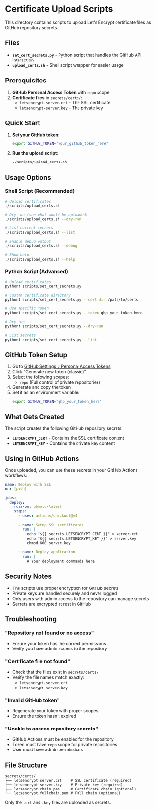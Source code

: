 # Certificate Upload Scripts

This directory contains scripts to upload Let's Encrypt certificate files as GitHub repository secrets.

## Files

- **`set_cert_secrets.py`** - Python script that handles the GitHub API interaction
- **`upload_certs.sh`** - Shell script wrapper for easier usage

## Prerequisites

1. **GitHub Personal Access Token** with `repo` scope
2. **Certificate files** in `secrets/certs/`:
   - `letsencrypt-server.crt` - The SSL certificate
   - `letsencrypt-server.key` - The private key

## Quick Start

1. **Set your GitHub token**:
   ```bash
   export GITHUB_TOKEN="your_github_token_here"
   ```

2. **Run the upload script**:
   ```bash
   ./scripts/upload_certs.sh
   ```

## Usage Options

### Shell Script (Recommended)

```bash
# Upload certificates
./scripts/upload_certs.sh

# Dry run (see what would be uploaded)
./scripts/upload_certs.sh --dry-run

# List current secrets
./scripts/upload_certs.sh --list

# Enable debug output
./scripts/upload_certs.sh --debug

# Show help
./scripts/upload_certs.sh --help
```

### Python Script (Advanced)

```bash
# Upload certificates
python3 scripts/set_cert_secrets.py

# Custom certificate directory
python3 scripts/set_cert_secrets.py --cert-dir /path/to/certs

# Use specific token
python3 scripts/set_cert_secrets.py --token ghp_your_token_here

# Dry run
python3 scripts/set_cert_secrets.py --dry-run

# List secrets
python3 scripts/set_cert_secrets.py --list
```

## GitHub Token Setup

1. Go to [GitHub Settings > Personal Access Tokens](https://github.com/settings/tokens)
2. Click "Generate new token (classic)"
3. Select the following scopes:
   - `repo` (Full control of private repositories)
4. Generate and copy the token
5. Set it as an environment variable:
   ```bash
   export GITHUB_TOKEN="ghp_your_token_here"
   ```

## What Gets Created

The script creates the following GitHub repository secrets:

- **`LETSENCRYPT_CERT`** - Contains the SSL certificate content
- **`LETSENCRYPT_KEY`** - Contains the private key content

## Using in GitHub Actions

Once uploaded, you can use these secrets in your GitHub Actions workflows:

```yaml
name: Deploy with SSL
on: [push]

jobs:
  deploy:
    runs-on: ubuntu-latest
    steps:
      - uses: actions/checkout@v4
      
      - name: Setup SSL certificates
        run: |
          echo "${{ secrets.LETSENCRYPT_CERT }}" > server.crt
          echo "${{ secrets.LETSENCRYPT_KEY }}" > server.key
          chmod 600 server.key
      
      - name: Deploy application
        run: |
          # Your deployment commands here
```

## Security Notes

- The scripts use proper encryption for GitHub secrets
- Private keys are handled securely and never logged
- Only users with admin access to the repository can manage secrets
- Secrets are encrypted at rest in GitHub

## Troubleshooting

### "Repository not found or no access"
- Ensure your token has the correct permissions
- Verify you have admin access to the repository

### "Certificate file not found"
- Check that the files exist in `secrets/certs/`
- Verify the file names match exactly:
  - `letsencrypt-server.crt`
  - `letsencrypt-server.key`

### "Invalid GitHub token"
- Regenerate your token with proper scopes
- Ensure the token hasn't expired

### "Unable to access repository secrets"
- GitHub Actions must be enabled for the repository
- Token must have `repo` scope for private repositories
- User must have admin permissions

## File Structure

```
secrets/certs/
├── letsencrypt-server.crt    # SSL certificate (required)
├── letsencrypt-server.key    # Private key (required)
├── letsencrypt-chain.pem     # Certificate chain (optional)
└── letsencrypt-fullchain.pem # Full chain (optional)
```

Only the `.crt` and `.key` files are uploaded as secrets.
